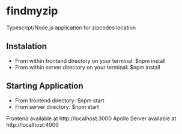 # findmyzip
Typescript/Node.js application for zipcodes location

## Instalation
- From within frontend directory on your terminal:
  $npm install
- From within server directory on your terminal:
  $npm install
  
 ## Starting Application
 - From frontend directory:
 $npm start
 - From server directory:
 $npm start
 
Frontend available at http://localhost:3000
Apollo Server available at http://localhost:4000
